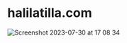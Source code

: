 # halilatilla.com

![Screenshot 2023-07-30 at 17 08 34](https://github.com/halilatilla/personal-website/assets/27916419/ce9ffe3e-848c-4bb4-b0bb-c5705e99b75c)
